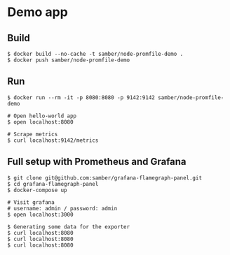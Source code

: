
# Demo app

## Build

```
$ docker build --no-cache -t samber/node-promfile-demo .
$ docker push samber/node-promfile-demo
```

## Run

```
$ docker run --rm -it -p 8080:8080 -p 9142:9142 samber/node-promfile-demo

# Open hello-world app
$ open localhost:8080

# Scrape metrics
$ curl localhost:9142/metrics
```

## Full setup with Prometheus and Grafana

```
$ git clone git@github.com:samber/grafana-flamegraph-panel.git
$ cd grafana-flamegraph-panel
$ docker-compose up

# Visit grafana
# username: admin / password: admin
$ open localhost:3000

$ Generating some data for the exporter
$ curl localhost:8080
$ curl localhost:8080
$ curl localhost:8080
```
